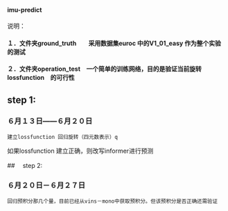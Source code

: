 #### imu-predict

说明：
####	１．文件夹ground_truth　　采用数据集euroc 中的V1_01_easy 作为整个实验的测试 
####	２．文件夹operation_test　一个简单的训练网络，目的是验证当前旋转lossfunction　的可行性
	

##   step 1:
###	６月１３日——６月２０日
	建立lossfunction 回归旋转（四元数表示）q
如果lossfunction 建立正确，则改写informer进行预测


##　 step 2:
###      ６月２０日－６月２７日
	回归预积分那几个量，目前已经从vins－mono中获取预积分。但该预积分是否正确还需验证



